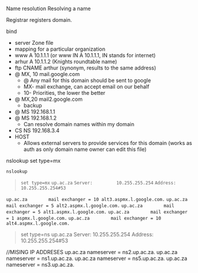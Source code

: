 Name resolution
Resolving a name

Registrar registers domain.

bind
 - server
Zone file
- mapping for a particular organization
- www A 10.1.1.1 (or www IN A 10.1.1.1, IN stands for internet)
- arhur A 10.1.1.2 (Knights roundtable name)
- ftp CNAME arthur (synonym, results to the same address)
- @ MX, 10 mail.google.com
	- @ Any mail for this domain should be sent to google
	- MX- mail exchange, can accept email on our behalf
	- 10- Priorities, the lower  the better
- @ MX,20 mail2.google.com
	- backup
- @ MS 192.168.1.1
- @ MS 192.168.1.2
	- Can resolve domain names within my domain
- CS NS 192.168.3.4
- HOST
	- Allows external servers to provide services for this domain (works as auth as only domain name owner can edit this file)


nslookup
set type=mx

`nslookup`
> `set type=mx`
> `up.ac.za`
`Server:         10.255.255.254`
`Address:        10.255.255.254#53`

`up.ac.za        mail exchanger = 10 alt3.aspmx.l.google.com.`
`up.ac.za        mail exchanger = 5 alt2.aspmx.l.google.com.`
`up.ac.za        mail exchanger = 5 alt1.aspmx.l.google.com.`
`up.ac.za        mail exchanger = 1 aspmx.l.google.com.`
`up.ac.za        mail exchanger = 10 alt4.aspmx.l.google.com.`


> set type=ns
> up.ac.za
Server:         10.255.255.254
Address:        10.255.255.254#53

//MISING IP ADDRESES
up.ac.za        nameserver = ns2.up.ac.za.
up.ac.za        nameserver = ns1.up.ac.za.
up.ac.za        nameserver = ns5.up.ac.za.
up.ac.za        nameserver = ns3.up.ac.za.